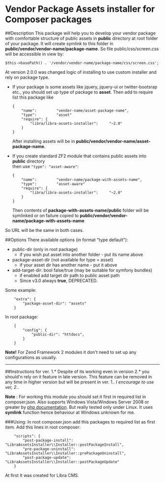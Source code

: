 Vendor Package Assets installer for Composer packages
=======================

##Description
This package will help you to develop your vendor package with comfortable structure of public assets
in __public__ directory at root folder of your package.
It will create symlink to this folder in __public/vendor/vendor-name/package-name__.
So file public/css/screen.css will be accessible in view by:
~~~
$this->basePath() . '/vendor/vendor-name/package-name/css/screen.css';
~~~
At version 2.0.0 was changed logic of installing to use custom installer and rely on package type.

-   If your package is some assets like jquery, jquery-ui or twitter-bootsrap etc., 
    you should set up type of package to __asset__. Then add to require list this package like  

    ~~~
    {
        "name":         "vendor-name/asset-package-name",
        "type":         "asset"
        "require": {
            "libra/libra-assets-installer":     "~2.0"
        }
    }
    ~~~

    After installing assets will be in __public/vendor/vendor-name/asset-package-name__.

-   If you create standard ZF2 module that contains public assets into __public__ directory  
    then use `"type": "asset-aware"`:

    ~~~
    {
        "name":         "vendor-name/package-with-assets-name",
        "type":         "asset-aware"
        "require": {
            "libra/libra-assets-installer":     "~2.0"
        }
    }
    ~~~

    Then contents of __package-with-assets-name/public__ folder will be symlinked or
    on failure copied to __public/vendor/vendor-name/package-with-assets-name__

So URL will be the same in both cases.


##Options
There available options (in format "type default"):

-   public-dir  (only in root package)
    -   if you wish put asset into another folder - put its name above
-   package-asset-dir (not available for type = asset)  
    -   if your asset dir has another name - put it above
-   add-target-dir: bool false/true (may be suitable for symfony bundles)
    -   if enabled add target dir path to public asset path
    -   Since v3.0 always __true__, DEPRECATED.

Some example:
~~~~
    "extra": {
        "package-asset-dir": "assets"
    }
~~~~
In root package:
~~~~
    {
        "config": {
            "public-dir": "httdocs",
        }
    }
~~~~

__Note!__ For Zend Framework 2 modules it don't need to set up any configurations as usually.


----------------
##Instructions for ver. 1.*
Despite of its working even in version 2.* you should'n rely on it feature in late version.
This feature can be removed in any time in higher version but will be present in ver. 1.*.
I encourage to use ver, 2.*.

__Note__
:   For working this module you should set it first in required list in composer.json.
Also supports  Windows Vista/Windows Server 2008 or greater by [php documentation][1].
But really tested only under Linux. It uses __symlink__ function hence behaviour at Windows unknown for me.

###Using:
In root composer.json add this packages to required list as first item.
Add this lines in root composer:
~~~
    "scripts": {
        "post-package-install":  "LibraAssetsInstaller\\Installer::postPackageInstall",
        "pre-package-uninstall": "LibraAssetsInstaller\\Installer::prePackageUninstall",
        "post-package-update":   "LibraAssetsInstaller\\Installer::postPackageUpdate"
    }
~~~

At first It was created for Libra CMS.

[1]: http://www.php.net/manual/en/function.symlink.php#refsect1-function.symlink-changelog